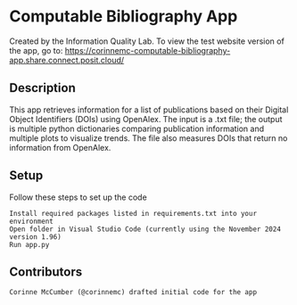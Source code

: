 # Computable Bibliography App
Created by the Information Quality Lab. To view the test website version of the app, go to:
https://corinnemc-computable-bibliography-app.share.connect.posit.cloud/

## Description

This app retrieves information for a list of publications based on their Digital Object Identifiers (DOIs) using 
OpenAlex. The input is a .txt file; the output is multiple python dictionaries comparing publication information and 
multiple plots to visualize trends. The file also measures DOIs that return no information from OpenAlex. 

## Setup

Follow these steps to set up the code

    Install required packages listed in requirements.txt into your environment
    Open folder in Visual Studio Code (currently using the November 2024 version 1.96)
    Run app.py

## Contributors

    Corinne McCumber (@corinnemc) drafted initial code for the app
